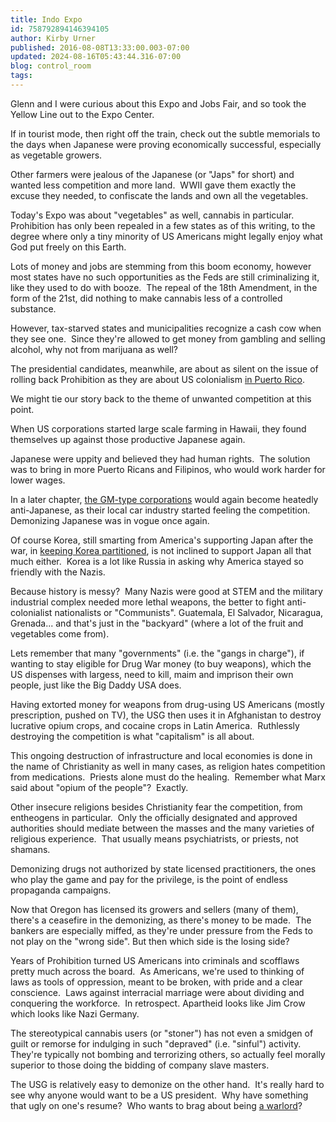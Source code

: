 ```yaml
---
title: Indo Expo
id: 758792894146394105
author: Kirby Urner
published: 2016-08-08T13:33:00.003-07:00
updated: 2024-08-16T05:43:44.316-07:00
blog: control_room
tags: 
---
```


[](https://www.flickr.com/photos/kirbyurner/albums/72157671300328201)

Glenn and I were curious about this Expo and Jobs Fair, and so took the Yellow Line out to the Expo Center.

If in tourist mode, then right off the train, check out the subtle memorials to the days when Japanese were proving economically successful, especially as vegetable growers.

Other farmers were jealous of the Japanese (or "Japs" for short) and wanted less competition and more land.  WWII gave them exactly the excuse they needed, to confiscate the lands and own all the vegetables.

Today's Expo was about "vegetables" as well, cannabis in particular.  Prohibition has only been repealed in a few states as of this writing, to the degree where only a tiny minority of US Americans might legally enjoy what God put freely on this Earth.

Lots of money and jobs are stemming from this boom economy, however most states have no such opportunities as the Feds are still criminalizing it, like they used to do with booze.  The repeal of the 18th Amendment, in the form of the 21st, did nothing to make cannabis less of a controlled substance.

However, tax-starved states and municipalities recognize a cash cow when they see one.  Since they're allowed to get money from gambling and selling alcohol, why not from marijuana as well?

The presidential candidates, meanwhile, are about as silent on the issue of rolling back Prohibition as they are about US colonialism [in Puerto Rico](http://mybizmo.blogspot.com/2016/07/meanwhile-in-puerto-rico.html).

We might tie our story back to the theme of unwanted competition at this point.

When US corporations started large scale farming in Hawaii, they found themselves up against those productive Japanese again.

Japanese were uppity and believed they had human rights.  The solution was to bring in more Puerto Ricans and Filipinos, who would work harder for lower wages.

In a later chapter, [the GM-type corporations](http://controlroom.blogspot.com/2008/05/american-look-movie-review.html) would again become heatedly anti-Japanese, as their local car industry started feeling the competition.  Demonizing Japanese was in vogue once again.

Of course Korea, still smarting from America's supporting Japan after the war, in [keeping Korea partitioned](http://controlroom.blogspot.com/2016/06/songs-from-north-movie-review.html), is not inclined to support Japan all that much either.  Korea is a lot like Russia in asking why America stayed so friendly with the Nazis.

Because history is messy?  Many Nazis were good at STEM and the military industrial complex needed more lethal weapons, the better to fight anti-colonialist nationalists or "Communists". Guatemala, El Salvador, Nicaragua, Grenada... and that's just in the "backyard" (where a lot of the fruit and vegetables come from).

Lets remember that many "governments" (i.e. the "gangs in charge"), if wanting to stay eligible for Drug War money (to buy weapons), which the US dispenses with largess, need to kill, maim and imprison their own people, just like the Big Daddy USA does.

Having extorted money for weapons from drug-using US Americans (mostly prescription, pushed on TV), the USG then uses it in Afghanistan to destroy lucrative opium crops, and cocaine crops in Latin America.  Ruthlessly destroying the competition is what "capitalism" is all about.

This ongoing destruction of infrastructure and local economies is done in the name of Christianity as well in many cases, as religion hates competition from medications.  Priests alone must do the healing.  Remember what Marx said about "opium of the people"?  Exactly.

Other insecure religions besides Christianity fear the competition, from entheogens in particular.  Only the officially designated and approved authorities should mediate between the masses and the many varieties of religious experience.  That usually means psychiatrists, or priests, not shamans.

Demonizing drugs not authorized by state licensed practitioners, the ones who play the game and pay for the privilege, is the point of endless propaganda campaigns.

Now that Oregon has licensed its growers and sellers (many of them), there's a ceasefire in the demonizing, as there's money to be made.  The bankers are especially miffed, as they're under pressure from the Feds to not play on the "wrong side". But then which side is the losing side?

Years of Prohibition turned US Americans into criminals and scofflaws pretty much across the board.  As Americans, we're used to thinking of laws as tools of oppression, meant to be broken, with pride and a clear conscience.  Laws against interracial marriage were about dividing and conquering the workforce.  In retrospect. Apartheid looks like Jim Crow which looks like Nazi Germany.

The stereotypical cannabis users (or "stoner") has not even a smidgen of guilt or remorse for indulging in such "depraved" (i.e. "sinful") activity.  They're typically not bombing and terrorizing others, so actually feel morally superior to those doing the bidding of company slave masters.

The USG is relatively easy to demonize on the other hand.  It's really hard to see why anyone would want to be a US president.  Why have something that ugly on one's resume?  Who wants to brag about being [a warlord](http://www.quakerquaker.org/profiles/blogs/an-abolitionist-president)?